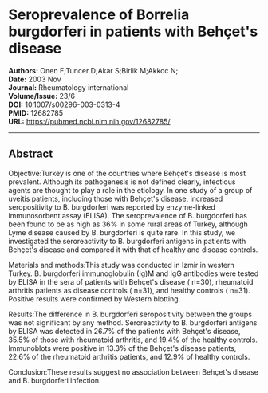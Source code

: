 # Seroprevalence of Borrelia burgdorferi in patients with Behçet's disease

**Authors:** Onen F;Tuncer D;Akar S;Birlik M;Akkoc N;  
**Date:** 2003 Nov  
**Journal:** Rheumatology international  
**Volume/Issue:** 23/6  
**DOI:** 10.1007/s00296-003-0313-4  
**PMID:** 12682785  
**URL:** https://pubmed.ncbi.nlm.nih.gov/12682785/

---

## Abstract

Objective:Turkey is one of the countries where Behçet's disease is most prevalent. Although its pathogenesis is not defined clearly, infectious agents are thought to play a role in the etiology. In one study of a group of uveitis patients, including those with Behçet's disease, increased seropositivity to B. burgdorferi was reported by enzyme-linked immunosorbent assay (ELISA). The seroprevalence of B. burgdorferi has been found to be as high as 36% in some rural areas of Turkey, although Lyme disease caused by B. burgdorferi is quite rare. In this study, we investigated the seroreactivity to B. burgdorferi antigens in patients with Behçet's disease and compared it with that of healthy and disease controls.

Materials and methods:This study was conducted in Izmir in western Turkey. B. burgdorferi immunoglobulin (Ig)M and IgG antibodies were tested by ELISA in the sera of patients with Behçet's disease ( n=30), rheumatoid arthritis patients as disease controls ( n=31), and healthy controls ( n=31). Positive results were confirmed by Western blotting.

Results:The difference in B. burgdorferi seropositivity between the groups was not significant by any method. Seroreactivity to B. burgdorferi antigens by ELISA was detected in 26.7% of the patients with Behçet's disease, 35.5% of those with rheumatoid arthritis, and 19.4% of the healthy controls. Immunoblots were positive in 13.3% of the Behçet's disease patients, 22.6% of the rheumatoid arthritis patients, and 12.9% of healthy controls.

Conclusion:These results suggest no association between Behçet's disease and B. burgdorferi infection.
